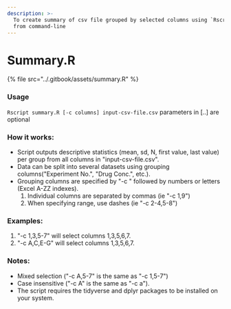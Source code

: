 ```yaml
---
description: >-
  To create summary of csv file grouped by selected columns using `Rscript.exe`
  from command-line
---
```


# Summary.R

{% file src="../.gitbook/assets/summary.R" %}

### Usage

`Rscript summary.R [-c columns] input-csv-file.csv`  parameters in \[..] are optional&#x20;

### How it works:&#x20;

* Script outputs descriptive statistics (mean, sd, N, first value, last value) per group from all columns in "input-csv-file.csv".
* Data can be split into several datasets using grouping columns("Experiment No.", "Drug Conc.", etc.).
* Grouping columns are specified by "-c " followed by numbers or letters (Excel A-ZZ indexes).
  1. Individual columns are separated by commas (ie "-c 1,9")
  2. When specifying range, use dashes (ie "-c 2-4,5-8")

### Examples:&#x20;

1. "-c 1,3,5-7" will select columns 1,3,5,6,7.&#x20;
2. "-c A,C,E-G" will select columns 1,3,5,6,7.&#x20;

### Notes:&#x20;

* Mixed selection ("-c A,5-7" is the same as "-c 1,5-7")
* Case insensitive ("-c A" is the same as "-c a").&#x20;
* The script requires the tidyverse and dplyr packages to be installed on your system.
